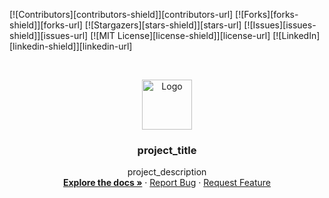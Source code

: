 <!-- PROJECT SHIELDS -->
<!--
*** I'm using markdown "reference style" links for readability.
*** Reference links are enclosed in brackets [ ] instead of parentheses ( ).
*** See the bottom of this document for the declaration of the reference variables
*** for contributors-url, forks-url, etc. This is an optional, concise syntax you may use.
*** https://www.markdownguide.org/basic-syntax/#reference-style-links
-->
[![Contributors][contributors-shield]][contributors-url]
[![Forks][forks-shield]][forks-url]
[![Stargazers][stars-shield]][stars-url]
[![Issues][issues-shield]][issues-url]
[![MIT License][license-shield]][license-url]
[![LinkedIn][linkedin-shield]][linkedin-url]


<!-- PROJECT LOGO -->
<br />
<p align="center">
  <a href="https://github.com/preinboth/abapTmpl/logo.png">
    <img src="images/logo.png" alt="Logo" width="80" height="80">
  </a>
  <h3 align="center">project_title</h3>
  <p align="center">
    project_description
    <br />
    <a href="https://github.com/preinboth/abapTmpl/tree/master/docs"><strong>Explore the docs »</strong></a>
    ·
    <a href="https://github.com/preinboth/abapTmpl/issues">Report Bug</a>
    ·
    <a href="https://github.com/preinboth/abapTmpl/issues">Request Feature</a>
  </p>
</p>
